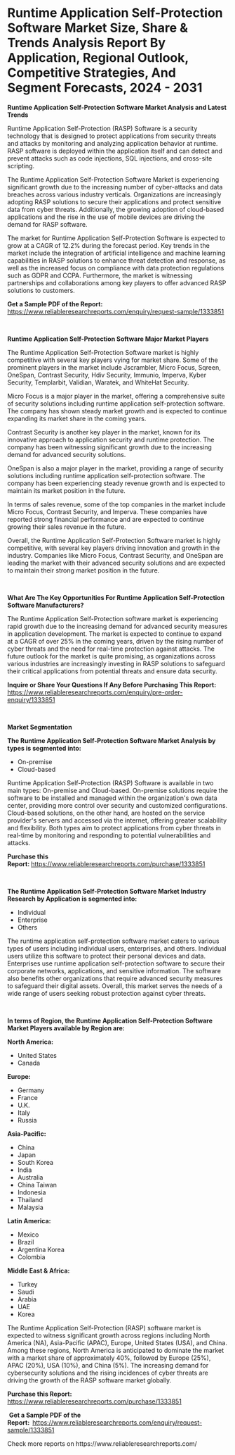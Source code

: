 <p><h1>Runtime Application Self-Protection Software Market Size, Share & Trends Analysis Report By Application, Regional Outlook, Competitive Strategies, And Segment Forecasts, 2024 - 2031</h1></p><p><strong>Runtime Application Self-Protection Software Market Analysis and Latest Trends</strong></p>
<p><p>Runtime Application Self-Protection (RASP) Software is a security technology that is designed to protect applications from security threats and attacks by monitoring and analyzing application behavior at runtime. RASP software is deployed within the application itself and can detect and prevent attacks such as code injections, SQL injections, and cross-site scripting.</p><p>The Runtime Application Self-Protection Software Market is experiencing significant growth due to the increasing number of cyber-attacks and data breaches across various industry verticals. Organizations are increasingly adopting RASP solutions to secure their applications and protect sensitive data from cyber threats. Additionally, the growing adoption of cloud-based applications and the rise in the use of mobile devices are driving the demand for RASP software.</p><p>The market for Runtime Application Self-Protection Software is expected to grow at a CAGR of 12.2% during the forecast period. Key trends in the market include the integration of artificial intelligence and machine learning capabilities in RASP solutions to enhance threat detection and response, as well as the increased focus on compliance with data protection regulations such as GDPR and CCPA. Furthermore, the market is witnessing partnerships and collaborations among key players to offer advanced RASP solutions to customers.</p></p>
<p><strong>Get a Sample PDF of the Report:&nbsp;</strong> <a href="https://www.reliableresearchreports.com/enquiry/request-sample/1333851">https://www.reliableresearchreports.com/enquiry/request-sample/1333851</a></p>
<p>&nbsp;</p>
<p><strong>Runtime Application Self-Protection Software Major Market Players</strong></p>
<p><p>The Runtime Application Self-Protection Software market is highly competitive with several key players vying for market share. Some of the prominent players in the market include Jscrambler, Micro Focus, Sqreen, OneSpan, Contrast Security, Hdiv Security, Immunio, Imperva, Kyber Security, Templarbit, Validian, Waratek, and WhiteHat Security.</p><p>Micro Focus is a major player in the market, offering a comprehensive suite of security solutions including runtime application self-protection software. The company has shown steady market growth and is expected to continue expanding its market share in the coming years.</p><p>Contrast Security is another key player in the market, known for its innovative approach to application security and runtime protection. The company has been witnessing significant growth due to the increasing demand for advanced security solutions.</p><p>OneSpan is also a major player in the market, providing a range of security solutions including runtime application self-protection software. The company has been experiencing steady revenue growth and is expected to maintain its market position in the future.</p><p>In terms of sales revenue, some of the top companies in the market include Micro Focus, Contrast Security, and Imperva. These companies have reported strong financial performance and are expected to continue growing their sales revenue in the future.</p><p>Overall, the Runtime Application Self-Protection Software market is highly competitive, with several key players driving innovation and growth in the industry. Companies like Micro Focus, Contrast Security, and OneSpan are leading the market with their advanced security solutions and are expected to maintain their strong market position in the future.</p></p>
<p>&nbsp;</p>
<p><strong>What Are The Key Opportunities For Runtime Application Self-Protection Software Manufacturers?</strong></p>
<p><p>The Runtime Application Self-Protection software market is experiencing rapid growth due to the increasing demand for advanced security measures in application development. The market is expected to continue to expand at a CAGR of over 25% in the coming years, driven by the rising number of cyber threats and the need for real-time protection against attacks. The future outlook for the market is quite promising, as organizations across various industries are increasingly investing in RASP solutions to safeguard their critical applications from potential threats and ensure data security.</p></p>
<p><strong>Inquire or Share Your Questions If Any Before Purchasing This Report:</strong> <a href="https://www.reliableresearchreports.com/enquiry/pre-order-enquiry/1333851">https://www.reliableresearchreports.com/enquiry/pre-order-enquiry/1333851</a></p>
<p>&nbsp;</p>
<p><strong>Market Segmentation</strong></p>
<p><strong>The Runtime Application Self-Protection Software Market Analysis by types is segmented into:</strong></p>
<p><ul><li>On-premise</li><li>Cloud-based</li></ul></p>
<p><p>Runtime Application Self-Protection (RASP) Software is available in two main types: On-premise and Cloud-based. On-premise solutions require the software to be installed and managed within the organization's own data center, providing more control over security and customized configurations. Cloud-based solutions, on the other hand, are hosted on the service provider's servers and accessed via the internet, offering greater scalability and flexibility. Both types aim to protect applications from cyber threats in real-time by monitoring and responding to potential vulnerabilities and attacks.</p></p>
<p><strong>Purchase this Report:&nbsp;</strong><a href="https://www.reliableresearchreports.com/purchase/1333851">https://www.reliableresearchreports.com/purchase/1333851</a></p>
<p>&nbsp;</p>
<p><strong>The Runtime Application Self-Protection Software Market Industry Research by Application is segmented into:</strong></p>
<p><ul><li>Individual</li><li>Enterprise</li><li>Others</li></ul></p>
<p><p>The runtime application self-protection software market caters to various types of users including individual users, enterprises, and others. Individual users utilize this software to protect their personal devices and data. Enterprises use runtime application self-protection software to secure their corporate networks, applications, and sensitive information. The software also benefits other organizations that require advanced security measures to safeguard their digital assets. Overall, this market serves the needs of a wide range of users seeking robust protection against cyber threats.</p></p>
<p>&nbsp;</p>
<p><strong>In terms of Region, the Runtime Application Self-Protection Software Market Players available by Region are:</strong></p>
<p>
    <p> <strong> North America: </strong>
        <ul>
            <li>United States</li>
            <li>Canada</li>
        </ul>
        </p> 
    <p> <strong> Europe: </strong>
        <ul>
            <li>Germany</li>
            <li>France</li>
            <li>U.K.</li>
            <li>Italy</li>
            <li>Russia</li>
        </ul>
        </p> 
    <p> <strong> Asia-Pacific: </strong>
        <ul>
            <li>China</li>
            <li>Japan</li>
            <li>South Korea</li>
            <li>India</li>
            <li>Australia</li>
            <li>China Taiwan</li>
            <li>Indonesia</li>
            <li>Thailand</li>
            <li>Malaysia</li>
        </ul>
        </p> 
    <p> <strong> Latin America: </strong>
        <ul>
            <li>Mexico</li>
            <li>Brazil</li>
            <li>Argentina Korea</li>
            <li>Colombia</li>
        </ul>
        </p> 
    <p> <strong> Middle East & Africa: </strong>
        <ul>
            <li>Turkey</li>
            <li>Saudi</li>
            <li>Arabia</li>
            <li>UAE</li>
            <li>Korea</li>
        </ul>
    </p>
    </p>
<p><p>The Runtime Application Self-Protection (RASP) software market is expected to witness significant growth across regions including North America (NA), Asia-Pacific (APAC), Europe, United States (USA), and China. Among these regions, North America is anticipated to dominate the market with a market share of approximately 40%, followed by Europe (25%), APAC (20%), USA (10%), and China (5%). The increasing demand for cybersecurity solutions and the rising incidences of cyber threats are driving the growth of the RASP software market globally.</p></p>
<p><strong>Purchase this Report: </strong><a href="https://www.reliableresearchreports.com/purchase/1333851">https://www.reliableresearchreports.com/purchase/1333851</a></p>
<p>&nbsp;<strong>Get a Sample PDF of the Report:&nbsp;&nbsp;</strong><a href="https://www.reliableresearchreports.com/enquiry/request-sample/1333851">https://www.reliableresearchreports.com/enquiry/request-sample/1333851</a></p>
<p><strong></strong></p>
<p>Check more reports on https://www.reliableresearchreports.com/</p>
